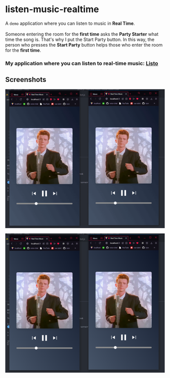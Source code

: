 # listen-music-realtime

A `demo` application where you can listen to music in **Real Time**.
<br>
<br>
Someone entering the room for the **first time** asks the **Party Starter** what time the song is. That's why I put the Start Party button. In this way, the person who presses the **Start Party** button helps those who enter the room for the **first time**.


### My application where you can listen to real-time music: [Listo](https://gosmacx.netlify.app)

## Screenshots

![gif](https://github.com/Gosmacx/listen-music-realtime/blob/master/screenshots/gif.gif?raw=true)

![ss](https://raw.githubusercontent.com/Gosmacx/listen-music-realtime/master/screenshots/ss.png)
